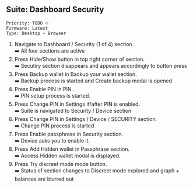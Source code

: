 ## Suite:  Dashboard Security

```
Priority: TODO 🔥
Firmware: Latest
Type: Desktop + Browser
```

1. Navigate to Dashboard / Security (1 of 4) section .\
  ➡️ All four sections are active
2. Press Hide/Show button in top right corner of section.\
  ➡️ Secutiry section disappears and appears accordingly to button press
3. Press Backup wallet in Backup your wallet section.\
  ➡️ Backup process is started and Create backup modal is opened
4. Press Enable PIN in PIN .\
  ➡️ PIN setup process is started.
4. Press Change PIN in Settings if/after PIN is enabled.\
  ➡️ Suite is navigated to Security / Device section
4. Press Change PIN in Settings / Device / SECURITY section.\
  ➡️ Change PIN process is started
4. Press Enable passphrase in Security section.\
  ➡️ Device asks you to enable it.
5. Press Add Hidden wallet in Passphrase section.\
  ➡️ Access Hidden wallet modal is displayed.
6. Press Try discreet mode mode button.\
  ➡️ Status of section changes to Discreet mode explored and graph + balances are blurred out
